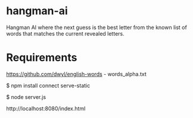 # hangman-ai
Hangman AI where the next guess is the best letter from the known list of words that matches the current revealed letters.

# Requirements
https://github.com/dwyl/english-words - words_alpha.txt

$ npm install connect serve-static

$ node server.js

http://localhost:8080/index.html
